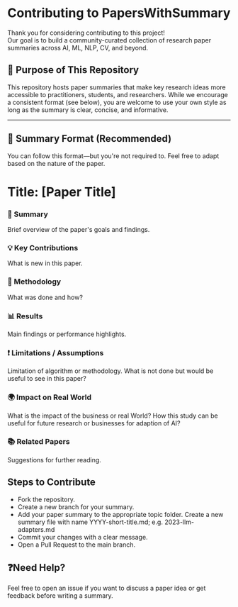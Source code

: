 # Contributing to PapersWithSummary

Thank you for considering contributing to this project!  
Our goal is to build a community-curated collection of research paper summaries across AI, ML, NLP, CV, and beyond.

## 📌 Purpose of This Repository

This repository hosts paper summaries that make key research ideas more accessible to practitioners, students, and researchers. While we encourage a consistent format (see below), you are welcome to use your own style as long as the summary is clear, concise, and informative.

---

## 🧾 Summary Format (Recommended)

You can follow this format—but you're not required to. Feel free to adapt based on the nature of the paper.

# Title: [Paper Title]

### 📝 Summary
Brief overview of the paper's goals and findings.

### 💡 Key Contributions
What is new in this paper.

### 🔬 Methodology
What was done and how?

### 📊 Results
Main findings or performance highlights.

### ❗ Limitations / Assumptions
Limitation of algorithm or methodology. What is not done but would be useful to see in this paper?

### 🌍 Impact on Real World
What is the impact of the business or real World? How this study can be useful for future research or businesses for adaption of AI?

### 📚 Related Papers 
Suggestions for further reading. 

## Steps to Contribute 
- Fork the repository.
- Create a new branch for your summary.
- Add your paper summary to the appropriate topic folder. Create a new summary file with name YYYY-short-title.md; e.g. 2023-llm-adapters.md
- Commit your changes with a clear message.
- Open a Pull Request to the main branch.

## ❓Need Help?
Feel free to open an issue if you want to discuss a paper idea or get feedback before writing a summary.




